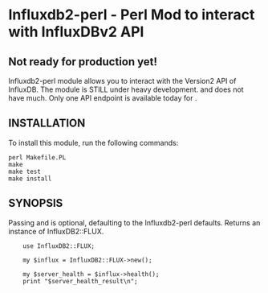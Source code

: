 # Influxdb2-perl - Perl Mod to interact with InfluxDBv2 API


## Not ready for production yet!

Influxdb2-perl module allows you to interact with the Version2 API of InfluxDB. The module is STILL
under heavy development. and does not have much. Only one API
endpoint is available today for <health>.


## INSTALLATION

To install this module, run the following commands:

	perl Makefile.PL
	make
	make test
	make install

## SYNOPSIS

Passing <host> and <port> is optional, defaulting to the Influxdb2-perl defaults. Returns
an instance of InfluxDB2::FLUX.

```
    use InfluxDB2::FLUX;

    my $influx = InfluxDB2::FLUX->new();

    my $server_health = $influx->health();
    print "$server_health_result\n";

```

